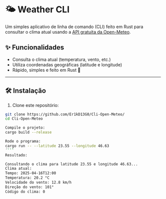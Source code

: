 # 🌤️ Weather CLI

Um simples aplicativo de linha de comando (CLI) feito em Rust para consultar o clima atual usando a [API gratuita da Open-Meteo](https://open-meteo.com/).

## ✨ Funcionalidades

- Consulta o clima atual (temperatura, vento, etc.)
- Utiliza coordenadas geográficas (latitude e longitude)
- Rápido, simples e feito em Rust 🦀

---

## 🛠️ Instalação

1. Clone este repositório:

```bash
git clone https://github.com/Er1kD13G0/Cli-Open-Meteo/
cd Cli-Open-Meteo

Compile o projeto:
cargo build --release

Rode o programa:
cargo run -- --latitude 23.55 --longitude 46.63
´```
Resultado:

Consultando o clima para latitude 23.55 e longitude 46.63...
Clima atual:
Tempo: 2025-04-16T12:00
Temperatura: 20.2 °C
Velocidade do vento: 12.8 km/h
Direção do vento: 101°
Código do clima: 0


